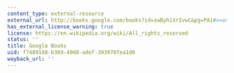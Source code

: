 ```yaml
---
content_type: external-resource
external_url: http://books.google.com/books?id=zwByhiXrIvwC&pg=PA1#v=onepage
has_external_license_warning: true
license: https://en.wikipedia.org/wiki/All_rights_reserved
status: ''
title: Google Books
uid: f7489188-b369-49d8-adef-393976fea1d0
wayback_url: ''
---
```

